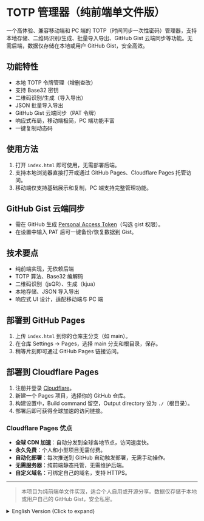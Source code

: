 # TOTP 管理器（纯前端单文件版）

一个高体验、兼容移动端和 PC 端的 TOTP（时间同步一次性密码）管理器，支持本地存储、二维码识别/生成、批量导入导出、GitHub Gist 云端同步等功能。无需后端，数据仅存储在本地或用户 GitHub Gist，安全高效。

## 功能特性
- 本地 TOTP 令牌管理（增删查改）
- 支持 Base32 密钥
- 二维码识别/生成（导入导出）
- JSON 批量导入导出
- GitHub Gist 云端同步（PAT 令牌）
- 响应式布局，移动端极简，PC 端功能丰富
- 一键复制动态码

## 使用方法
1. 打开 `index.html` 即可使用，无需部署后端。
2. 支持本地浏览器直接打开或通过 GitHub Pages、Cloudflare Pages 托管访问。
3. 移动端仅支持基础展示和复制，PC 端支持完整管理功能。

## GitHub Gist 云端同步
- 需在 GitHub 生成 [Personal Access Token](https://github.com/settings/tokens)（勾选 gist 权限）。
- 在设置中输入 PAT 后可一键备份/恢复数据到 Gist。

## 技术要点
- 纯前端实现，无依赖后端
- TOTP 算法、Base32 编解码
- 二维码识别（jsQR）、生成（kjua）
- 本地存储、JSON 导入导出
- 响应式 UI 设计，适配移动端与 PC 端

## 部署到 GitHub Pages
1. 上传 `index.html` 到你的仓库主分支（如 main）。
2. 在仓库 Settings → Pages，选择 main 分支和根目录，保存。
3. 稍等片刻即可通过 GitHub Pages 链接访问。

## 部署到 Cloudflare Pages
1. 注册并登录 [Cloudflare](https://pages.cloudflare.com/)。
2. 新建一个 Pages 项目，选择你的 GitHub 仓库。
3. 构建设置中，Build command 留空，Output directory 设为 `./`（根目录）。
4. 部署后即可获得全球加速的访问链接。

### Cloudflare Pages 优点
- **全球 CDN 加速**：自动分发到全球各地节点，访问速度快。
- **永久免费**：个人和小型项目无需付费。
- **自动化部署**：每次推送到 GitHub 自动触发部署，无需手动操作。
- **无需服务器**：纯前端静态托管，无需维护后端。
- **自定义域名**：可绑定自己的域名，支持 HTTPS。

---

> 本项目为纯前端单文件实现，适合个人自用或开源分享。数据仅存储于本地或用户自己的 GitHub Gist，安全私密。

<details>
<summary>English Version (Click to expand)</summary>

# TOTP Manager (Pure Frontend Single File)

A high-experience, mobile & PC compatible TOTP (Time-based One-Time Password) manager. Supports local storage, QR code scan/generation, batch import/export, GitHub Gist cloud sync, all in a single HTML file. No backend, data is only stored locally or in your own GitHub Gist, safe and efficient.

## Features
- Local TOTP token management (CRUD)
- Base32 key support
- QR code scan/generation (import/export)
- JSON batch import/export
- GitHub Gist cloud sync (PAT token)
- Responsive UI: minimal on mobile, full features on PC
- One-click copy OTP

## Usage
1. Open `index.html` directly, no backend required.
2. Use in browser locally or deploy via GitHub Pages/Cloudflare Pages.
3. Mobile: basic display & copy; PC: full management features.

## Cloud Sync
- Generate a [Personal Access Token](https://github.com/settings/tokens) on GitHub (with gist permission).
- Enter PAT in settings to backup/restore data to your Gist.

## Tech Highlights
- Pure frontend, no backend
- TOTP algorithm, Base32 encode/decode
- QR scan (jsQR), generate (kjua)
- Local storage, JSON import/export
- Responsive UI for mobile & PC

## Deploy to GitHub Pages
1. Upload `index.html` to your repo's main branch.
2. Go to Settings → Pages, select main branch and root.
3. Wait a moment, then access via GitHub Pages link.

## Deploy to Cloudflare Pages
1. Sign up and log in to [Cloudflare](https://pages.cloudflare.com/).
2. Create a new Pages project, link your GitHub repo.
3. Leave Build command empty, set Output directory to `./` (root).
4. Deploy and get a globally accelerated link.

### Advantages of Cloudflare Pages
- Global CDN acceleration
- Always free for personal/small projects
- Auto-deploy on every GitHub push
- No server needed, pure static hosting
- Custom domain & HTTPS supported

---

> This project is a pure frontend single-file solution, ideal for personal or open-source use. Data is only stored locally or in your own GitHub Gist, ensuring privacy and security.

</details> 